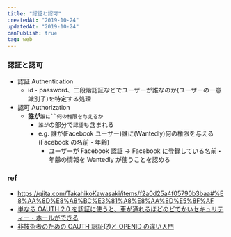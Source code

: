 ```yaml
---
title: "認証と認可"
createdAt: "2019-10-24"
updatedAt: "2019-10-24"
canPublish: true
tag: web
---
```


### 認証と認可

- 認証 Authentication
  - id・password、二段階認証などでユーザーが誰なのか(ユーザーの一意識別子)を特定する処理
- 認可 Authorization
  - **誰が**` 誰に``何の権限を与えるか `
    - `誰が`の部分で`認証`も含まれる
    - e.g. 誰が(Facebook ユーザー)誰に(Wantedly)何の権限を与える(Facebook の名前・年齢)
      - ユーザーが Facebook 認証 -> Facebook に登録している名前・年齢の情報を Wantedly が使うことを認める

### ref

- https://qiita.com/TakahikoKawasaki/items/f2a0d25a4f05790b3baa#%E8%AA%8D%E8%A8%BC%E3%81%A8%E8%AA%8D%E5%8F%AF
- [単なる OAUTH 2.0 を認証に使うと、車が通れるほどのどでかいセキュリティー・ホールができる](https://sakimura.org/2012/02/1487/)
- [非技術者のための OAUTH 認証(?)と OPENID の違い入門](https://www.sakimura.org/2011/05/1087/)
